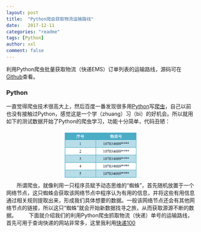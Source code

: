 ```yaml
---
layout: post
title:  "Python爬虫获取物流运输路线"
date:   2017-12-11
categories: "readme"
tags: [Python]
author: xxl
comment: false
---
```

利用Python爬虫批量获取物流（快递EMS）订单列表的运输路线，源码可在<a href="https://github.com/xxlllq/python_scrapy_express" target="_blank">Github</a>查看。  

### Python
一直觉得爬虫技术很高大上，然后百度一番发现很多用<a href="https://www.python.org/" target="_blank">Python</a>写<a href="https://baike.baidu.com/item/%E7%BD%91%E7%BB%9C%E7%88%AC%E8%99%AB/5162711?fr=aladdin" target="_blank">爬虫</a>，自己以前也没有接触过Python，感觉这是一个学（zhuang）习（bi）的好机会。所以就用如下的测试数据开始了Python的爬虫学习，功能十分简单，代码丑陋： 
<div style="text-align:center"><img width="40%" height="auto" src="/assets/images/post/2017/2017-12-11-python_scrapy_express_delivery_query/express_data.png"/></div>
　　所谓爬虫，就像利用一只程序员赋予动态思维的“蜘蛛”，首先随机放置于一个网络节点，这只蜘蛛会获取该网络节点中程序认为有用的信息，并将这些有用信息通过相关规则提取出来，形成我们具体想要的数据。一般该网络节点还会有其他网络节点的链接，所以这只“蜘蛛”就会开始新数据找寻之旅，从而获取源源不断的数据。  
　　下面就介绍我们的利用Python爬虫抓取物流（快递）单号的运输路线，首先可用于查询快递的网站非常多，这里我利用<a href="http://www.kuaidi100.com/">快递100</a>

